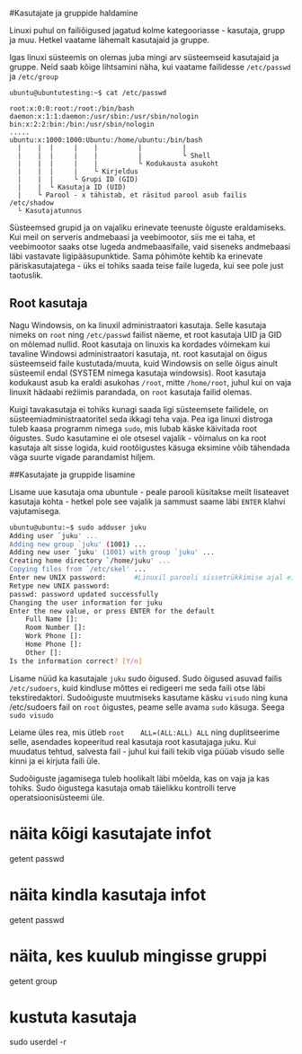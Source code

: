 #Kasutajate ja gruppide haldamine

Linuxi puhul on failiõigused jagatud kolme kategooriasse - kasutaja, grupp ja muu. Hetkel vaatame lähemalt kasutajaid ja gruppe.

Igas linuxi süsteemis on olemas juba mingi arv süsteemseid kasutajaid ja gruppe. Neid saab kõige lihtsamini näha, kui vaatame failidesse
`/etc/passwd` ja `/etc/group`

```
ubuntu@ubuntutesting:~$ cat /etc/passwd

root:x:0:0:root:/root:/bin/bash
daemon:x:1:1:daemon:/usr/sbin:/usr/sbin/nologin
bin:x:2:2:bin:/bin:/usr/sbin/nologin
.....
ubuntu:x:1000:1000:Ubuntu:/home/ubuntu:/bin/bash
  |    |  |     |    |          |          | 
  |    |  |     |    |          |          └ Shell
  |    |  |     |    |          └ Kodukausta asukoht
  |    |  |     |    └ Kirjeldus
  |    |  |     └ Grupi ID (GID)
  |    |  └ Kasutaja ID (UID)
  |    └ Parool - x tähistab, et räsitud parool asub failis /etc/shadow
  └ Kasutajatunnus
```


Süsteemsed grupid ja on vajaliku erinevate teenuste õiguste eraldamiseks. Kui meil on serveris andmebaasi ja veebimootor,
siis me ei taha, et veebimootor saaks otse lugeda andmebaasifaile, vaid siseneks andmebaasi läbi vastavate ligipääsupunktide. 
Sama põhimõte kehtib ka erinevate päriskasutajatega - üks ei tohiks saada teise faile lugeda, kui see pole just taotuslik.

## Root kasutaja

Nagu Windowsis, on ka linuxil administraatori kasutaja. Selle kasutaja nimeks on `root` ning `/etc/passwd` failist näeme,
et root kasutaja UID ja GID on mõlemad nullid. Root kasutaja on linuxis ka kordades võimekam kui tavaline Windowsi administraatori
kasutaja, nt. root kasutajal on õigus süsteemseid faile kustutada/muuta, kuid Windowsis on selle õigus ainult süsteemil endal
(SYSTEM nimega kasutaja windowsis). Root kasutaja kodukaust asub ka eraldi asukohas `/root`, mitte `/home/root`, juhul kui
on vaja linuxit hädaabi reźiimis parandada, on `root` kasutaja failid olemas.

Kuigi tavakasutaja ei tohiks kunagi saada ligi süsteemsete failidele, on süsteemiadministraatoritel seda ikkagi teha vaja. 
Pea iga linuxi distroga tuleb kaasa programm nimega `sudo`, mis lubab käske käivitada root õigustes. Sudo kasutamine ei ole 
otsesel vajalik - võimalus on ka root kasutaja alt sisse logida, kuid rootõigustes käsuga eksimine võib tähendada väga suurte
vigade parandamist hiljem.



##Kasutajate ja gruppide lisamine

Lisame uue kasutaja oma ubuntule - peale parooli küsitakse meilt lisateavet kasutaja kohta - hetkel pole see vajalik ja 
sammust saame läbi `ENTER` klahvi vajutamisega.

```bash
ubuntu@ubuntu:~$ sudo adduser juku
Adding user `juku' ...
Adding new group `juku' (1001) ...
Adding new user `juku' (1001) with group `juku' ...
Creating home directory `/home/juku' ...
Copying files from `/etc/skel' ...
Enter new UNIX password:       #Linuxil parooli sissetrükkimise ajal ei näidata ühtegi märget.
Retype new UNIX password: 
passwd: password updated successfully
Changing the user information for juku
Enter the new value, or press ENTER for the default
	Full Name []: 
	Room Number []: 
	Work Phone []: 
	Home Phone []: 
	Other []: 
Is the information correct? [Y/n] 
```

Lisame nüüd ka kasutajale  `juku` sudo õigused. Sudo õigused asuvad failis `/etc/sudoers`, kuid kindluse mõttes ei redigeeri
me seda faili otse läbi tekstiredaktori. Sudoõiguste muutmiseks kasutame käsku `visudo` ning kuna /etc/sudoers fail on 
`root` õigustes, peame selle avama `sudo` käsuga. Seega `sudo visudo`

Leiame üles rea, mis ütleb `root    ALL=(ALL:ALL) ALL` ning duplitseerime selle, asendades kopeeritud real kasutaja root
kasutajaga juku. Kui muudatus tehtud, salvesta fail - juhul kui faili tekib viga püüab visudo selle kinni ja ei kirjuta faili üle.

Sudoõiguste jagamisega tuleb hoolikalt läbi mõelda, kas on vaja ja kas tohiks. Sudo õigustega kasutaja omab täielikku kontrolli
terve operatsioonisüsteemi üle.

# näita kõigi kasutajate infot
getent passwd

# näita kindla kasutaja infot
getent passwd <kasutajanimi>

# näita, kes kuulub mingisse gruppi
getent group <grupi nimetus>
	
# kustuta kasutaja
sudo userdel -r <kasutajanimi>
	
# 


